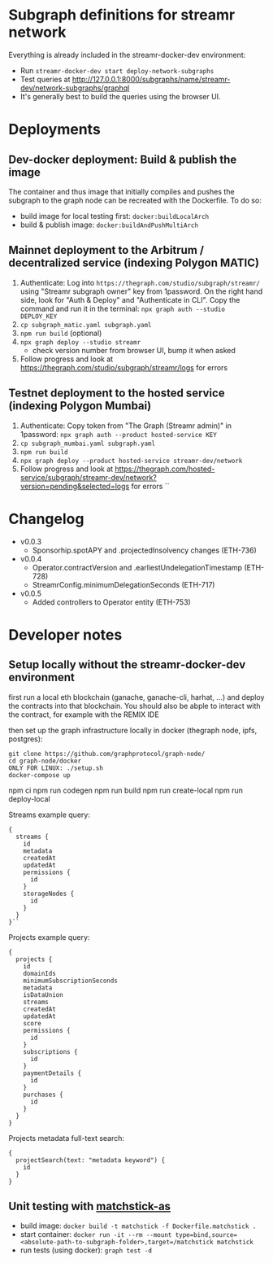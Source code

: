 # Subgraph definitions for streamr network

Everything is already included in the streamr-docker-dev environment:
* Run `streamr-docker-dev start deploy-network-subgraphs`
* Test queries at http://127.0.0.1:8000/subgraphs/name/streamr-dev/network-subgraphs/graphql
* It's generally best to build the queries using the browser UI.

# Deployments

## Dev-docker deployment: Build & publish the image
The container and thus image that initially compiles and pushes the subgraph to the graph node
can be recreated with the Dockerfile. To do so:
- build image for local testing first: `docker:buildLocalArch`
- build & publish image: `docker:buildAndPushMultiArch`

## Mainnet deployment to the Arbitrum / decentralized service (indexing Polygon MATIC)
1. Authenticate: Log into `https://thegraph.com/studio/subgraph/streamr/` using "Streamr subgraph owner" key from 1password. On the right hand side, look for "Auth & Deploy" and "Authenticate in CLI". Copy the command and run it in the terminal: `npx graph auth --studio DEPLOY_KEY`
1. `cp subgraph_matic.yaml subgraph.yaml`
1. `npm run build` (optional)
1. `npx graph deploy --studio streamr`
    * check version number from browser UI, bump it when asked
1. Follow progress and look at https://thegraph.com/studio/subgraph/streamr/logs for errors

## Testnet deployment to the hosted service (indexing Polygon Mumbai)
1. Authenticate: Copy token from "The Graph (Streamr admin)" in 1password: `npx graph auth --product hosted-service KEY`
1. `cp subgraph_mumbai.yaml subgraph.yaml`
1. `npm run build`
1. `npx graph deploy --product hosted-service streamr-dev/network`
1. Follow progress and look at https://thegraph.com/hosted-service/subgraph/streamr-dev/network?version=pending&selected=logs for errors
``

# Changelog

* v0.0.3
  * Sponsorhip.spotAPY and .projectedInsolvency changes (ETH-736)
* v0.0.4
  * Operator.contractVersion and .earliestUndelegationTimestamp (ETH-728)
  * StreamrConfig.minimumDelegationSeconds (ETH-717)
* v0.0.5
  * Added controllers to Operator entity (ETH-753)

# Developer notes

## Setup locally without the streamr-docker-dev environment

first run a local eth blockchain (ganache, ganache-cli, harhat, ...) and deploy the contracts into that blockchain. You should also be abple to interact with the contract, for example with the REMIX IDE

then set up the graph infrastructure locally in docker (thegraph node, ipfs, postgres):
```
git clone https://github.com/graphprotocol/graph-node/
cd graph-node/docker
ONLY FOR LINUX: ./setup.sh
docker-compose up
```

npm ci
npm run codegen
npm run build
npm run create-local
npm run deploy-local

Streams example query:
```
{
  streams {
    id
    metadata
    createdAt
    updatedAt
    permissions {
      id
    }
    storageNodes {
      id
    }
  }
}``
```

Projects example query:
```
{
  projects {
    id
    domainIds
    minimumSubscriptionSeconds
    metadata
    isDataUnion
    streams
    createdAt
    updatedAt
    score
    permissions {
      id
    }
    subscriptions {
      id
    }
    paymentDetails {
      id
    }
    purchases {
      id
    }
  }
}
```

Projects metadata full-text search:
```
{
  projectSearch(text: "metadata keyword") {
    id
  }
}
```

## Unit testing with [matchstick-as](https://thegraph.com/docs/en/developing/unit-testing-framework/#getting-started)

- build image:
`docker build -t matchstick -f Dockerfile.matchstick .`
- start container:
`docker run -it --rm --mount type=bind,source=<absolute-path-to-subgraph-folder>,target=/matchstick matchstick`
- run tests (using docker): `graph test -d`
